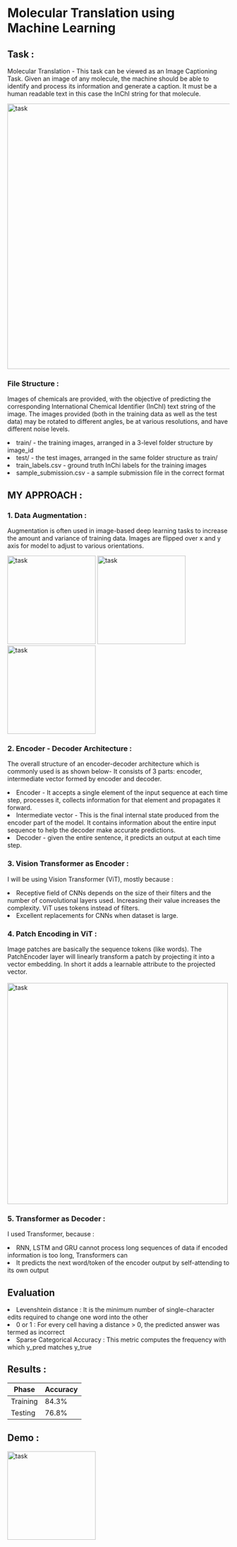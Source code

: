 # Molecular Translation using Machine Learning

## Task :
Molecular Translation - This task can be viewed as an Image Captioning Task. Given an image of any molecule, the machine should be able to identify and process its information and generate a caption. It must be a human readable text in this case the InChI string for that molecule.

<img src="https://github.com/Ssanyachetwani/Molecular-Translation-using-Machine-Learning/blob/main/rim/task.png" alt="task" width=600/>

### File Structure :
Images of chemicals are provided, with the objective of predicting the corresponding International Chemical Identifier (InChI) text string of the image. The images provided (both in the training data as well as the test data) may be rotated to different angles, be at various resolutions, and have different noise levels.

<li> train/ - the training images, arranged in a 3-level folder structure by image_id </li> 
<li> test/ - the test images, arranged in the same folder structure as train/ </li> 
<li> train_labels.csv - ground truth InChi labels for the training images </li> 
<li> sample_submission.csv - a sample submission file in the correct format </li> 

## MY APPROACH :

### 1. Data Augmentation :
Augmentation is often used in image-based deep learning tasks to increase the amount and variance of training data. Images are flipped over x and y axis for model to adjust to various orientations.

<img src="https://github.com/Ssanyachetwani/Molecular-Translation-using-Machine-Learning/blob/main/rim/aug1.png" alt="task" width=200/>  <img src="https://github.com/Ssanyachetwani/Molecular-Translation-using-Machine-Learning/blob/main/rim/aug2.png" alt="task" width=200/>  <img src="https://github.com/Ssanyachetwani/Molecular-Translation-using-Machine-Learning/blob/main/rim/aug3.png" alt="task" width=200/>

### 2. Encoder - Decoder Architecture :
The overall structure of an encoder-decoder architecture which is commonly used is as shown below-
It consists of 3 parts: encoder, intermediate vector formed by encoder and decoder.
<li> Encoder - It accepts a single element of the input sequence at each time step, processes it, collects information for that element and propagates it forward. </li> 
<li> Intermediate vector - This is the final internal state produced from the encoder part of the model. It contains information about the entire input sequence to help the decoder make accurate predictions. </li> 
<li> Decoder - given the entire sentence, it predicts an output at each time step. </li> 

### 3. Vision Transformer as Encoder :
I will be using Vision Transformer (ViT), mostly because :
<li> Receptive field of CNNs depends on the size of their filters and the number of convolutional layers used. Increasing their value increases the complexity. ViT uses tokens instead of filters. </li>
<li> Excellent replacements for CNNs when dataset is large. </li>

### 4. Patch Encoding in ViT :
Image patches are basically the sequence tokens (like words). The PatchEncoder layer will linearly transform a patch by projecting it into a vector embedding. In short it adds a learnable attribute to the projected vector. <br/> <br/>
<img src="https://github.com/Ssanyachetwani/Molecular-Translation-using-Machine-Learning/blob/main/rim/vit.gif" alt="task" width=500/>

### 5. Transformer as Decoder :
I used Transformer, because :
<li> RNN, LSTM and GRU cannot process long sequences of data if encoded information is too long, Transformers can </li>
<li> It predicts the next word/token of the encoder output by self-attending to its own output </li>

## Evaluation 

<li> Levenshtein distance : It is the minimum number of single-character edits required to change one word into the other </li>

<li> 0 or 1 : For every cell having a distance > 0, the predicted answer was termed as incorrect </li>

<li> Sparse Categorical Accuracy : This metric computes the frequency with which y_pred matches y_true </li>

## Results :

| Phase | Accuracy |  
| ------- | --- | 
| Training | 84.3% |
| Testing | 76.8% |

## Demo :

<img src="https://github.com/Ssanyachetwani/Molecular-Translation-using-Machine-Learning/blob/main/rim/Demo.png" alt="task" width=200/>
